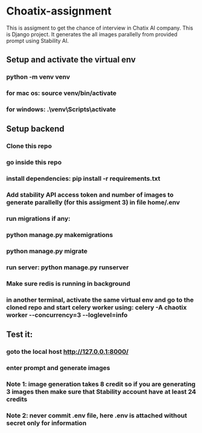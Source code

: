 # Choatix-assignment
This is assigment to get the chance of interview in Chatix AI company.
This is Django project. It generates the all images parallelly from provided prompt using Stability AI.

## Setup and activate the virtual env
### python -m venv venv
### for mac os: source venv/bin/activate
### for windows: .\venv\Scripts\activate

## Setup backend
### Clone this repo
### go inside this repo
### install dependencies: pip install -r requirements.txt
### Add stability API access token and number of images to generate parallelly (for this assigment 3) in file home/.env
### run migrations if any: 
### python manage.py makemigrations
### python manage.py migrate
### run server: python manage.py runserver

### Make sure redis is running in background
### in another terminal, activate the same virtual env and go to the cloned repo and start celery worker using: celery -A chaotix worker --concurrency=3 --loglevel=info


## Test it:
### goto the local host http://127.0.0.1:8000/
### enter prompt and generate images
### Note 1: image generation takes 8 credit so if you are generating 3 images then make sure that Stability account have at least 24 credits
### Note 2: never commit .env file, here .env is attached without secret only for information
